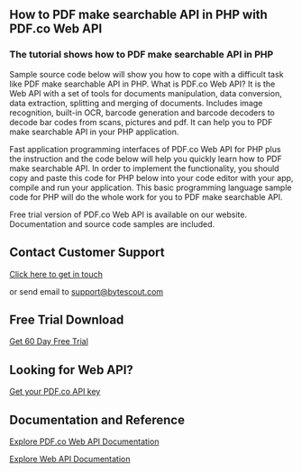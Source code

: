 ## How to PDF make searchable API in PHP with PDF.co Web API

### The tutorial shows how to PDF make searchable API in PHP

Sample source code below will show you how to cope with a difficult task like PDF make searchable API in PHP. What is PDF.co Web API? It is the Web API with a set of tools for documents manipulation, data conversion, data extraction, splitting and merging of documents. Includes image recognition, built-in OCR, barcode generation and barcode decoders to decode bar codes from scans, pictures and pdf. It can help you to PDF make searchable API in your PHP application.

Fast application programming interfaces of PDF.co Web API for PHP plus the instruction and the code below will help you quickly learn how to PDF make searchable API. In order to implement the functionality, you should copy and paste this code for PHP below into your code editor with your app, compile and run your application. This basic programming language sample code for PHP will do the whole work for you to PDF make searchable API.

Free trial version of PDF.co Web API is available on our website. Documentation and source code samples are included.

## Contact Customer Support

[Click here to get in touch](https://bytescout.zendesk.com/hc/en-us/requests/new?subject=PDF.co%20Web%20API%20Question)

or send email to [support@bytescout.com](mailto:support@bytescout.com?subject=PDF.co%20Web%20API%20Question) 

## Free Trial Download

[Get 60 Day Free Trial](https://bytescout.com/download/web-installer?utm_source=github-readme)

## Looking for Web API? 

[Get your PDF.co API key](https://pdf.co/documentation/api?utm_source=github-readme)

## Documentation and Reference

[Explore PDF.co Web API Documentation](https://bytescout.com/documentation/index.html?utm_source=github-readme)

[Explore Web API Documentation](https://pdf.co/documentation/api?utm_source=github-readme)
